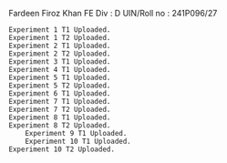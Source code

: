 Fardeen Firoz Khan
FE Div : D
UIN/Roll no : 241P096/27

	Experiment 1 T1 Uploaded.
	Experiment 1 T2 Uploaded.
	Experiment 2 T1 Uploaded.
	Experiment 2 T2 Uploaded.
	Experiment 3 T1 Uploaded.
	Experiment 4 T1 Uploaded.
	Experiment 5 T1 Uploaded.
	Experiment 5 T2 Uploaded.
	Experiment 6 T1 Uploaded.
	Experiment 7 T1 Uploaded.
 	Experiment 7 T2 Uploaded.
  	Experiment 8 T1 Uploaded.
   	Experiment 8 T2 Uploaded.
    	Experiment 9 T1 Uploaded.
     	Experiment 10 T1 Uploaded.
	Experiment 10 T2 Uploaded.
